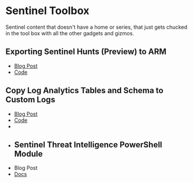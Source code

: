 # Sentinel Toolbox

Sentinel content that doesn't have a home or series, that just gets chucked in the tool box with all the other gadgets and gizmos.

## Exporting Sentinel Hunts (Preview) to ARM
- [Blog Post](https://thealistairross0.wordpress.com/?p=242)
- [Code](/Toolshed/Sentinel%20Toolbox/Export-Hunts.ps1)    

## Copy Log Analytics Tables and Schema to Custom Logs
- [Blog Post](https://thealistairross0.wordpress.com/?p=242)
- [Code](/Toolshed/Sentinel%20Toolbox/Copy-LogAnalyticsTable.ps1)  
- 
- ## Sentinel Threat Intelligence PowerShell Module
- Blog Post
- [Docs](/Toolshed/Sentinel%20Toolbox/SentinelThreatIntelligence/README.MD)  